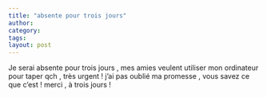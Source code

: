 ```yaml
---
title: "absente pour trois jours"
author:
category: 
tags: 
layout: post
---
```

Je serai absente pour trois jours , mes amies veulent utiliser mon ordinateur pour taper qch , très urgent ! j’ai pas oublié ma promesse , vous savez ce que c’est ! merci , à trois jours ! 

